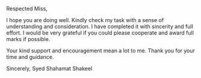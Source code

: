 Respected Miss,

I hope you are doing well.
Kindly check my task with a sense of understanding and consideration.
I have completed it with sincerity and full effort.
I would be very grateful if you could please cooperate and award full marks if possible.

Your kind support and encouragement mean a lot to me.
Thank you for your time and guidance.

Sincerely,
Syed Shahamat Shakeel